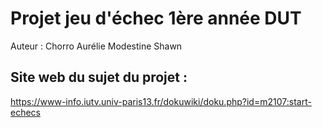 # Projet jeu d'échec 1ère année DUT

Auteur : Chorro Aurélie Modestine Shawn
 
## Site web du sujet du projet :
 
 https://www-info.iutv.univ-paris13.fr/dokuwiki/doku.php?id=m2107:start-echecs
